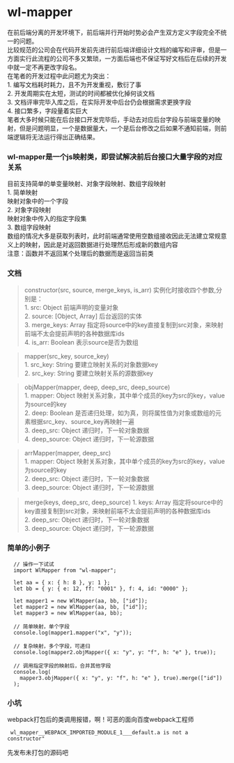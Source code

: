 # wl-mapper

  在前后端分离的开发环境下，前后端并行开始时势必会产生双方定义字段完全不统一的问题。    
  比较规范的公司会在代码开发前先进行前后端详细设计文档的编写和评审，但是一方面实行此流程的公司不多又繁琐，一方面后端也不保证写好文档后在后续的开发中就一定不再更改字段名。    
  在笔者的开发过程中此问题尤为突出：  
    1. 编写文档耗时耗力，且不为开发重视，敷衍了事   
    2. 开发周期实在太短，测试的时间都被优化掉何谈文档   
    3. 文档评审完毕入库之后，在实际开发中后台仍会根据需求更换字段     
    4. 接口繁多，字段量着实巨大           
  笔者大多时候只能在后台接口开发完毕后，手动去对应后台字段与前端变量的映射，但是问题明显，一个是数据量大，一个是后台修改之后如果不通知前端，则前端逻辑将无法运行得出正确结果。

  ### wl-mapper是一个js映射类，即尝试解决前后台接口大量字段的对应关系

  目前支持简单的单变量映射、对象字段映射、数组字段映射      
    1. 简单映射   
        映射对象中的一个字段    
    2.  对象字段映射    
        映射对象中传入的指定字段集    
    3. 数组字段映射       
        数组的情况大多是获取列表时，此时前端通常使用空数组接收因此无法建立常规意义上的映射，因此是对返回数据进行处理然后形成新的数组内容    
    注意：函数并不返回某个处理后的数据而是返回当前类

  ### 文档
  >  constructor(src, source, merge_keys, is_arr) 实例化时接收四个参数,分别是：    
    1. src: Object 前端声明的变量对象  
    2. source: [Object, Array] 后台返回的实体  
    3. merge_keys: Array 指定将source中的key直接复制到src对象，来映射前端不太会提前声明的各种数据库ids  
    4. is_arr: Boolean 表示source是否为数组

  > mapper(src_key, source_key)   
    1. src_key: String 要建立映射关系的对象数据key    
    2. src_key: String 要建立映射关系的源数据key

  > objMapper(mapper, deep, deep_src, deep_source)    
    1. mapper: Object 映射关系对象，其中单个成员的key为src的key，value为source的key   
    2. deep: Boolean 是否递归处理，如为真，则将属性值为对象或数组的元素根据src_key、source_key再映射一遍  
    3. deep_src: Object 递归时，下一轮对象数据    
    4. deep_source: Object 递归时，下一轮源数据

  > arrMapper(mapper, deep_src)   
    1. mapper: Object 映射关系对象，其中单个成员的key为src的key，value为source的key  
    2. deep_src: Object 递归时，下一轮对象数据    
    3. deep_source: Object 递归时，下一轮源数据

  > merge(keys, deep_src, deep_source) 
    1. keys: Array 指定将source中的key直接复制到src对象，来映射前端不太会提前声明的各种数据库ids   
    2. deep_src: Object 递归时，下一轮对象数据    
    3. deep_source: Object 递归时，下一轮源数据

  ### 简单的小例子
  ```
    // 操作一下试试
    import WlMapper from "wl-mapper";

    let aa = { x: { h: 8 }, y: 1 };
    let bb = { y: { e: 12, ff: "0001" }, f: 4, id: "0000" };

    let mapper1 = new WlMapper(aa, bb, ["id"]);
    let mapper2 = new WlMapper(aa, bb, ["id"]);
    let mapper3 = new WlMapper(aa, bb);

    // 简单映射，单个字段
    console.log(mapper1.mapper("x", "y"));

    // 复杂映射，多个字段，可递归
    console.log(mapper2.objMapper({ x: "y", y: "f", h: "e" }, true));

    // 调用指定字段的映射后，合并其他字段
    console.log(
      mapper3.objMapper({ x: "y", y: "f", h: "e" }, true).merge(["id"])
    );
  ```

### 小坑
  webpack打包后的类调用报错，啊！可恶的面向百度webpack工程师
  ```
   wl_mapper__WEBPACK_IMPORTED_MODULE_1___default.a is not a constructor"
  ```
  先发布未打包的源码吧